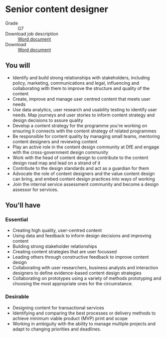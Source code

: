 # Senior content designer

<dl class="govuk-summary-list">
  <div class="govuk-summary-list__row">
    <dt class="govuk-summary-list__key">
      Grade
    </dt>
    <dd class="govuk-summary-list__value">
      G7
    </dd>
  </div>
    <div class="govuk-summary-list__row">
    <dt class="govuk-summary-list__key">
      Download job description
    </dt>
    <dd class="govuk-summary-list__value">
      <a href="/downloads/senior-content-designer.docx">Word document</a>
    </dd>
  </div>
   <div class="govuk-summary-list__row" data-ignore="true">
    <dt class="govuk-summary-list__key">
      Download
    </dt>
    <dd class="govuk-summary-list__value">
      <a href="word">Word document</a>
    </dd>
  </div></dl>

## You will

* Identify and build strong relationships with stakeholders, including policy, marketing, communications and legal, influencing and collaborating with them to improve the structure and quality of the content
* Create, improve and manage user centred content that meets user needs
* Use data analytics, user research and usability testing to identify user needs. Map journeys and user stories to inform content strategy and design decisions to assure quality
* Develop a content strategy for the programme you're working on ensuring it connects with the content strategy of related programmes
* Be responsible for content quality by managing small teams, mentoring content designers and reviewing content
* Play an active role in the content design community at DfE and engage with the cross-government design community
* Work with the head of content design to contribute to the content design road map and lead on a strand of it
* Contribute to the design standards and act as a guardian for them
* Advocate the role of content designers and the value content design can bring, and embed content design practices into ways of working
* Join the internal service assessment community and become a design assessor for services.

## You'll have

### Essential

* Creating high quality, user-centred content
* Using data and feedback to inform design decisions and improving content
* Building strong stakeholder relationships
* Creating content strategies that are user focussed
* Leading others through constructive feedback to improve content design
* Collaborating with user researchers, business analysts and interaction designers to define evidence-based content design strategies
* Collaborating on prototypes using a variety of methods prototyping and choosing the most appropriate ones for the circumstance.

### Desirable

* Designing content for transactional services
* Identifying and comparing the best processes or delivery methods to achieve minimum viable product (MVP) print and scope
* Working in ambiguity with the ability to manage multiple projects and adapt to changing priorities and deadlines.

